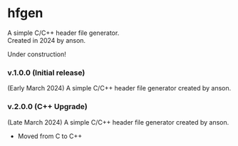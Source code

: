 # hfgen

A simple C/C++ header file generator.  
Created in 2024 by anson.

Under construction!

### v.1.0.0 (Initial release)

(Early March 2024)
A simple C/C++ header file generator created by anson.

### v.2.0.0 (C++ Upgrade)

(Late March 2024)
A simple C/C++ header file generator created by anson.
* Moved from C to C++
